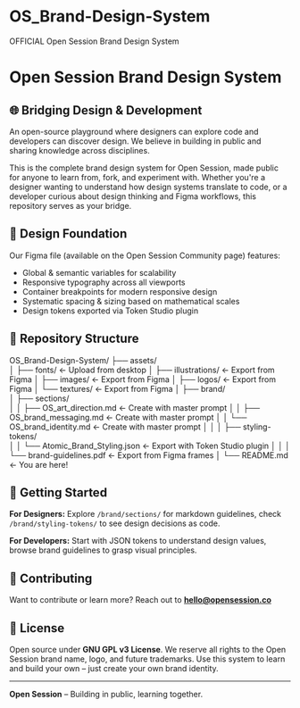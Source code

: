 # OS_Brand-Design-System
OFFICIAL Open Session Brand Design System

# Open Session Brand Design System

## 🌐 Bridging Design & Development

An open-source playground where designers can explore code and developers can discover design. We believe in building in public and sharing knowledge across disciplines.

This is the complete brand design system for Open Session, made public for anyone to learn from, fork, and experiment with. Whether you're a designer wanting to understand how design systems translate to code, or a developer curious about design thinking and Figma workflows, this repository serves as your bridge.

## 🎨 Design Foundation

Our Figma file (available on the Open Session Community page) features:
- Global & semantic variables for scalability
- Responsive typography across all viewports  
- Container breakpoints for modern responsive design
- Systematic spacing & sizing based on mathematical scales
- Design tokens exported via Token Studio plugin

## 📁 Repository Structure

OS_Brand-Design-System/
├── assets/                    
│   ├── fonts/                          ← Upload from desktop
│   ├── illustrations/                   ← Export from Figma
│   ├── images/                          ← Export from Figma
│   ├── logos/                           ← Export from Figma
│   └── textures/                        ← Export from Figma
│
├── brand/                     
│   ├── sections/             
│   │   ├── OS_art_direction.md         ← Create with master prompt
│   │   ├── OS_brand_messaging.md       ← Create with master prompt
│   │   └── OS_brand_identity.md        ← Create with master prompt
│   │
│   ├── styling-tokens/       
│   │   └── Atomic_Brand_Styling.json   ← Export with Token Studio plugin
│   │
│   └── brand-guidelines.pdf            ← Export from Figma frames
│
└── README.md                            ← You are here!

## 🚀 Getting Started

**For Designers:** Explore `/brand/sections/` for markdown guidelines, check `/brand/styling-tokens/` to see design decisions as code.

**For Developers:** Start with JSON tokens to understand design values, browse brand guidelines to grasp visual principles.

## 🤝 Contributing

Want to contribute or learn more? Reach out to **hello@opensession.co**

## 📜 License

Open source under **GNU GPL v3 License**. We reserve all rights to the Open Session brand name, logo, and future trademarks. Use this system to learn and build your own – just create your own brand identity.

---

**Open Session** – Building in public, learning together.
